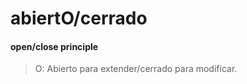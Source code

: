 # abiert<span class="highlight">O</span>/cerrado
#### open/close principle

> O: Abierto para extender/cerrado para modificar.